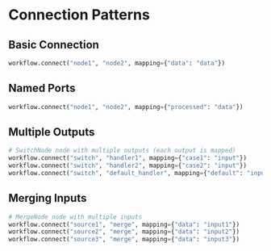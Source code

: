 # Connection Patterns

## Basic Connection
```python
workflow.connect("node1", "node2", mapping={"data": "data"})
```

## Named Ports
```python
workflow.connect("node1", "node2", mapping={"processed": "data"})
```

## Multiple Outputs
```python
# SwitchNode node with multiple outputs (each output is mapped)
workflow.connect("switch", "handler1", mapping={"case1": "input"})
workflow.connect("switch", "handler2", mapping={"case2": "input"})
workflow.connect("switch", "default_handler", mapping={"default": "input"})
```

## Merging Inputs
```python
# MergeNode node with multiple inputs
workflow.connect("source1", "merge", mapping={"data": "input1"})
workflow.connect("source2", "merge", mapping={"data": "input2"})
workflow.connect("source3", "merge", mapping={"data": "input3"})
```